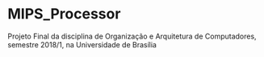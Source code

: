 # MIPS_Processor
Projeto Final da disciplina de Organização e Arquitetura de Computadores, semestre 2018/1, na Universidade de Brasília
